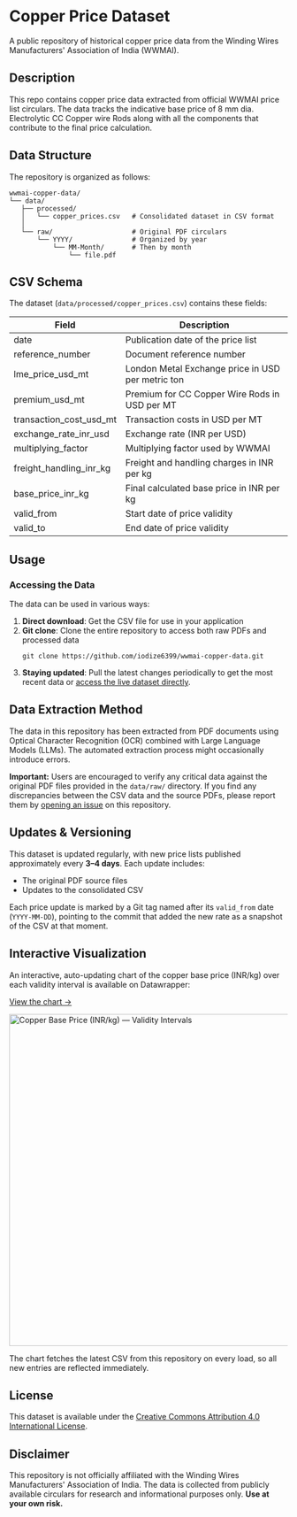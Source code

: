 # Copper Price Dataset

A public repository of historical copper price data from the Winding Wires Manufacturers' Association of India (WWMAI).

## Description

This repo contains copper price data extracted from official WWMAI price list circulars. The data tracks the indicative base price of 8 mm dia. Electrolytic CC Copper wire Rods along with all the components that contribute to the final price calculation.

## Data Structure

The repository is organized as follows:

```
wwmai-copper-data/
└── data/
   ├── processed/
   │   └── copper_prices.csv   # Consolidated dataset in CSV format
   │
   └── raw/                    # Original PDF circulars
       └── YYYY/               # Organized by year
           └── MM-Month/       # Then by month
               └── file.pdf

```

## CSV Schema

The dataset (`data/processed/copper_prices.csv`) contains these fields:

| Field | Description |
|-------|-------------|
| date | Publication date of the price list |
| reference_number | Document reference number |
| lme_price_usd_mt | London Metal Exchange price in USD per metric ton |
| premium_usd_mt | Premium for CC Copper Wire Rods in USD per MT |
| transaction_cost_usd_mt | Transaction costs in USD per MT |
| exchange_rate_inr_usd | Exchange rate (INR per USD) |
| multiplying_factor | Multiplying factor used by WWMAI |
| freight_handling_inr_kg | Freight and handling charges in INR per kg |
| base_price_inr_kg | Final calculated base price in INR per kg |
| valid_from | Start date of price validity |
| valid_to | End date of price validity |

## Usage

### Accessing the Data

The data can be used in various ways:

1. **Direct download**: Get the CSV file for use in your application
2. **Git clone**: Clone the entire repository to access both raw PDFs and processed data
   ```
   git clone https://github.com/iodize6399/wwmai-copper-data.git
   ```
3. **Staying updated**: Pull the latest changes periodically to get the most recent data or [access the live dataset directly](https://raw.githubusercontent.com/iodize6399/wwmai-copper-data/refs/heads/main/data/processed/copper_prices.csv).

## Data Extraction Method
The data in this repository has been extracted from PDF documents using Optical Character Recognition (OCR) combined with Large Language Models (LLMs). The automated extraction process might occasionally introduce errors.

**Important:** Users are encouraged to verify any critical data against the original PDF files provided in the `data/raw/` directory. If you find any discrepancies between the CSV data and the source PDFs, please report them by [opening an issue](https://github.com/iodize6399/wwmai-copper-data/issues/new) on this repository.

## Updates & Versioning  
This dataset is updated regularly, with new price lists published approximately every **3–4 days**. Each update includes:  
- The original PDF source files  
- Updates to the consolidated CSV  

Each price update is marked by a Git tag named after its `valid_from` date (`YYYY-MM-DD`), pointing to the commit that added the new rate as a snapshot of the CSV at that moment.  

## Interactive Visualization
An interactive, auto-updating chart of the copper base price (INR/kg) over each validity interval is available on Datawrapper:

[View the chart →](https://www.datawrapper.de/_/ilR6g/)

<p align="left">
  <a href="https://www.datawrapper.de/_/ilR6g/" target="_blank" rel="noopener noreferrer">
    <img
      src="https://datawrapper.dwcdn.net/ilR6g/full.png"
      alt="Copper Base Price (INR/kg) — Validity Intervals"
      width="600"
      style="max-width: 100%; height: auto;"
    />
  </a>
</p>

The chart fetches the latest CSV from this repository on every load, so all new entries are reflected immediately.

## License

This dataset is available under the [Creative Commons Attribution 4.0 International License](https://creativecommons.org/licenses/by/4.0/).

## Disclaimer

This repository is not officially affiliated with the Winding Wires Manufacturers' Association of India. The data is collected from publicly available circulars for research and informational purposes only. **Use at your own risk.**